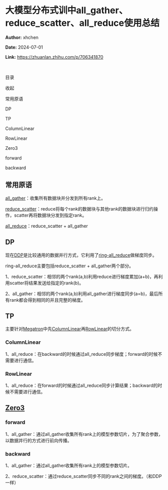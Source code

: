 # 大模型分布式训中all_gather、reduce_scatter、all_reduce使用总结

**Author:** xhchen

**Date:** 2024-07-01

**Link:** https://zhuanlan.zhihu.com/p/706341870

​

目录

收起

常用原语

DP

TP

ColumnLinear

RowLinear

Zero3

forward

backward

## 常用原语

[all\_gather](https://zhida.zhihu.com/search?content_id=245095857&content_type=Article&match_order=1&q=all_gather&zhida_source=entity)：收集所有数据块并分发到所有rank上。

[reduce\_scatter](https://zhida.zhihu.com/search?content_id=245095857&content_type=Article&match_order=1&q=reduce_scatter&zhida_source=entity)：reduce将每个rank的数据块与其他rank的数据块进行归约操作，scatter再将数据块分发到指定rank。

[all\_reduce](https://zhida.zhihu.com/search?content_id=245095857&content_type=Article&match_order=1&q=all_reduce&zhida_source=entity)：reduce\_scatter + all\_gather

## DP

现在[DDP](https://zhida.zhihu.com/search?content_id=245095857&content_type=Article&match_order=1&q=DDP&zhida_source=entity)是比较通用的数据并行方式，它利用了[ring-all\_reduce](https://zhida.zhihu.com/search?content_id=245095857&content_type=Article&match_order=1&q=ring-all_reduce&zhida_source=entity)做梯度同步。

ring-all\_reduce主要包括reduce\_scatter + all\_gather两个部分。

1、reduce\_scatter：相邻的两个rank(a,b)利用reduce进行梯度累加(a+b)，再利用scatter将结果发送给指定的rank(b)。

2、all\_gather：相邻的两个rank(a,b)利用all\_gather进行梯度同步(a=b)，最后所有rank都会得到相同的并且完整的梯度。

## TP

主要针对[Megatron](https://zhida.zhihu.com/search?content_id=245095857&content_type=Article&match_order=1&q=Megatron&zhida_source=entity)中先[ColumnLinear](https://zhida.zhihu.com/search?content_id=245095857&content_type=Article&match_order=1&q=ColumnLinear&zhida_source=entity)再[RowLinear](https://zhida.zhihu.com/search?content_id=245095857&content_type=Article&match_order=1&q=RowLinear&zhida_source=entity)的切分方式。

### ColumnLinear

1、all\_reduce：在backward的时候通过all\_reduce同步梯度；forward的时候不需要进行通信。

### RowLinear

1、all\_reduce：在forward的时候通过all\_reduce同步计算结果；backward的时候不需要进行通信。

## [Zero3](https://zhida.zhihu.com/search?content_id=245095857&content_type=Article&match_order=1&q=Zero3&zhida_source=entity)

### forward

1、all\_gather：通过all\_gather收集所有rank上的模型参数切片，为了聚合参数，以数据并行的方式进行前向传播。

### backward

1、all\_gather：通过all\_gather收集所有rank上的模型参数切片。

2、reduce\_scatter：通过reduce\_scatter同步不同的rank之间的梯度。（和DDP一样）